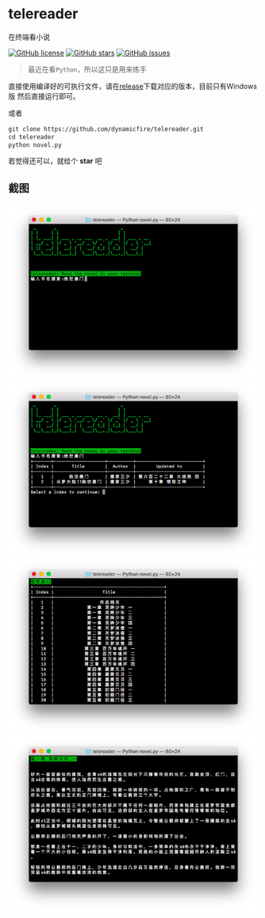 # telereader
在终端看小说


[![GitHub license](https://img.shields.io/github/license/dynamicfire/telereader.svg)](https://github.com/dynamicfire/telereader/blob/master/LICENSE)
[![GitHub stars](https://img.shields.io/github/stars/dynamicfire/telereader.svg)](https://github.com/dynamicfire/telereader/stargazers)
[![GitHub issues](https://img.shields.io/github/issues/dynamicfire/telereader.svg)](https://github.com/dynamicfire/telereader/issues)

> 最近在看`Python`，所以这只是用来练手

直接使用编译好的可执行文件，请在[release](https://github.com/dynamicfire/telereader/releases)下载对应的版本，目前只有Windows版
然后直接运行即可。

或者
```
git clone https://github.com/dynamicfire/telereader.git
cd telereader
python novel.py
```

若觉得还可以，就给个 **star** 吧

## 截图
![1](https://raw.githubusercontent.com/dynamicfire/telereader/master/images/1.png)
![2](https://raw.githubusercontent.com/dynamicfire/telereader/master/images/2.png)
![3](https://raw.githubusercontent.com/dynamicfire/telereader/master/images/3.png)
![4](https://raw.githubusercontent.com/dynamicfire/telereader/master/images/4.png)
